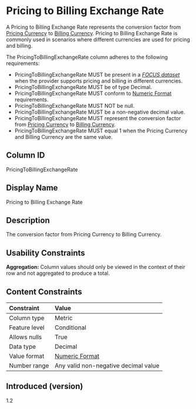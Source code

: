# Pricing to Billing Exchange Rate

A Pricing to Billing Exchange Rate represents the conversion factor from [Pricing Currency](#pricingcurrency) to [Billing Currency](#billingcurrency).  Pricing to Billing Exchange Rate is commonly used in scenarios where different currencies are used for pricing and billing.

The PricingToBillingExchangeRate column adheres to the following requirements:

* PricingToBillingExchangeRate MUST be present in a [*FOCUS dataset*](#glossary:FOCUS-dataset) when the provider supports pricing and billing in different currencies.
* PricingToBillingExchangeRate MUST be of type Decimal.
* PricingToBillingExchangeRate MUST conform to [Numeric Format](#numericformat) requirements.
* PricingToBillingExchangeRate MUST NOT be null.
* PricingToBillingExchangeRate MUST be a non-negative decimal value.
* PricingToBillingExchangeRate MUST represent the conversion factor from [Pricing Currency](#pricingcurrency) to [Billing Currency](#billingcurrency).
* PricingToBillingExchangeRate MUST equal 1 when the Pricing Currency and Billing Currency are the same value.

## Column ID

PricingToBillingExchangeRate

## Display Name

Pricing to Billing Exchange Rate

## Description

The conversion factor from Pricing Currency to Billing Currency.

## Usability Constraints

**Aggregation:** Column values should only be viewed in the context of their row and not aggregated to produce a total.

## Content Constraints

| Constraint      | Value                                |
|:----------------|:-------------------------------------|
| Column type     | Metric                               |
| Feature level   | Conditional                          |
| Allows nulls    | True                                 |
| Data type       | Decimal                              |
| Value format    | [Numeric Format](#numericformat)     |
| Number range    | Any valid non-negative decimal value |

## Introduced (version)

1.2
